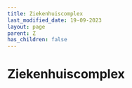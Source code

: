 ```yaml
---
title: Ziekenhuiscomplex
last_modified_date: 19-09-2023
layout: page
parent: Z
has_children: false
---
```


Ziekenhuiscomplex
=================

